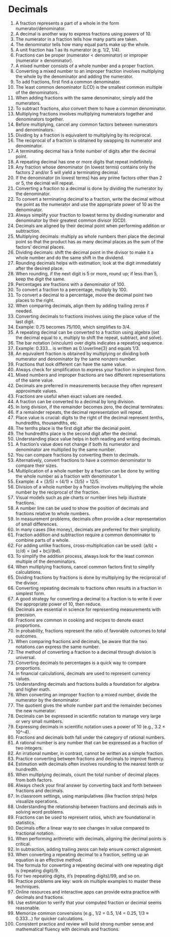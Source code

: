 # Decimals

1. A fraction represents a part of a whole in the form numerator/denominator.
2. A decimal is another way to express fractions using powers of 10.
3. The numerator in a fraction tells how many parts are taken.
4. The denominator tells how many equal parts make up the whole.
5. A unit fraction has 1 as its numerator (e.g. 1/2, 1/4).
6. Fractions can be proper (numerator < denominator) or improper (numerator ≥ denominator).
7. A mixed number consists of a whole number and a proper fraction.
8. Converting a mixed number to an improper fraction involves multiplying the whole by the denominator and adding the numerator.
9. To add fractions, first find a common denominator.
10. The least common denominator (LCD) is the smallest common multiple of the denominators.
11. When adding fractions with the same denominator, simply add the numerators.
12. To subtract fractions, also convert them to have a common denominator.
13. Multiplying fractions involves multiplying numerators together and denominators together.
14. Before multiplying, cancel any common factors between numerators and denominators.
15. Dividing by a fraction is equivalent to multiplying by its reciprocal.
16. The reciprocal of a fraction is obtained by swapping its numerator and denominator.
17. A terminating decimal has a finite number of digits after the decimal point.
18. A repeating decimal has one or more digits that repeat indefinitely.
19. Any fraction whose denominator (in lowest terms) contains only the factors 2 and/or 5 will yield a terminating decimal.
20. If the denominator (in lowest terms) has any prime factors other than 2 or 5, the decimal will repeat.
21. Converting a fraction to a decimal is done by dividing the numerator by the denominator.
22. To convert a terminating decimal to a fraction, write the decimal without the point as the numerator and use the appropriate power of 10 as the denominator.
23. Always simplify your fraction to lowest terms by dividing numerator and denominator by their greatest common divisor (GCD).
24. Decimals are aligned by their decimal point when performing addition or subtraction.
25. Multiplying decimals: multiply as whole numbers then place the decimal point so that the product has as many decimal places as the sum of the factors’ decimal places.
26. Dividing decimals: shift the decimal point in the divisor to make it a whole number and do the same shift in the dividend.
27. Rounding decimals helps with estimation; look at the digit immediately after the desired place.
28. When rounding, if the next digit is 5 or more, round up; if less than 5, keep the digit the same.
29. Percentages are fractions with a denominator of 100.
30. To convert a fraction to a percentage, multiply by 100.
31. To convert a decimal to a percentage, move the decimal point two places to the right.
32. When comparing decimals, align them by adding trailing zeros if needed.
33. Converting decimals to fractions involves using the place value of the last digit.
34. Example: 0.75 becomes 75/100, which simplifies to 3/4.
35. A repeating decimal can be converted to a fraction using algebra (set the decimal equal to x, multiply to shift the repeat, subtract, and solve).
36. The bar notation (vinculum) over digits indicates a repeating sequence.
37. Example: 0.333… is written as 0.\overline{3} and equals 1/3.
38. An equivalent fraction is obtained by multiplying or dividing both numerator and denominator by the same nonzero number.
39. Fractions that look different can have the same value.
40. Always check for simplification to express your fraction in simplest form.
41. Mixed numbers and improper fractions are two different representations of the same value.
42. Decimals are preferred in measurements because they often represent approximate values.
43. Fractions are useful when exact values are needed.
44. A fraction can be converted to a decimal by long division.
45. In long division, if the remainder becomes zero, the decimal terminates.
46. If a remainder repeats, the decimal representation will repeat.
47. Place value is crucial: digits to the right of the decimal represent tenths, hundredths, thousandths, etc.
48. The tenths place is the first digit after the decimal point.
49. The hundredths place is the second digit after the decimal.
50. Understanding place value helps in both reading and writing decimals.
51. A fraction’s value does not change if both its numerator and denominator are multiplied by the same number.
52. You can compare fractions by converting them to decimals.
53. Alternatively, convert fractions to have a common denominator to compare their sizes.
54. Multiplication of a whole number by a fraction can be done by writing the whole number as a fraction with denominator 1.
55. Example: 4 × (3/5) = (4/1) × (3/5) = 12/5.
56. Division of a whole number by a fraction involves multiplying the whole number by the reciprocal of the fraction.
57. Visual models such as pie charts or number lines help illustrate fractions.
58. A number line can be used to show the position of decimals and fractions relative to whole numbers.
59. In measurement problems, decimals often provide a clear representation of small differences.
60. In many cases (like money), decimals are preferred for their simplicity.
61. Fraction addition and subtraction require a common denominator to combine parts of a whole.
62. For adding unlike fractions, cross-multiplication can be used: (a/b) + (c/d) = (ad + bc)/(bd).
63. To simplify the addition process, always look for the least common multiple of the denominators.
64. When multiplying fractions, cancel common factors first to simplify calculations.
65. Dividing fractions by fractions is done by multiplying by the reciprocal of the divisor.
66. Converting repeating decimals to fractions often results in a fraction in simplest form.
67. A good strategy for converting a decimal to a fraction is to write it over the appropriate power of 10, then reduce.
68. Decimals are essential in science for representing measurements with precision.
69. Fractions are common in cooking and recipes to denote exact proportions.
70. In probability, fractions represent the ratio of favorable outcomes to total outcomes.
71. When comparing fractions and decimals, be aware that the two notations can express the same number.
72. The method of converting a fraction to a decimal through division is universal.
73. Converting decimals to percentages is a quick way to compare proportions.
74. In financial calculations, decimals are used to represent currency values.
75. Understanding decimals and fractions builds a foundation for algebra and higher math.
76. When converting an improper fraction to a mixed number, divide the numerator by the denominator.
77. The quotient gives the whole number part and the remainder becomes the new numerator.
78. Decimals can be expressed in scientific notation to manage very large or very small numbers.
79. Expressing decimals in scientific notation uses a power of 10 (e.g., 3.2 × 10^–4).
80. Fractions and decimals both fall under the category of rational numbers.
81. A rational number is any number that can be expressed as a fraction of two integers.
82. An irrational number, in contrast, cannot be written as a simple fraction.
83. Practice converting between fractions and decimals to improve fluency.
84. Estimation with decimals often involves rounding to the nearest tenth or hundredth.
85. When multiplying decimals, count the total number of decimal places from both factors.
86. Always check your final answer by converting back and forth between fractions and decimals.
87. In classroom settings, using manipulatives (like fraction strips) helps visualize operations.
88. Understanding the relationship between fractions and decimals aids in solving word problems.
89. Fractions can be used to represent ratios, which are foundational in statistics.
90. Decimals offer a linear way to see changes in value compared to fractional notation.
91. When performing arithmetic with decimals, aligning the decimal points is critical.
92. In subtraction, adding trailing zeros can help ensure correct alignment.
93. When converting a repeating decimal to a fraction, setting up an equation is an effective method.
94. The formula for converting a repeating decimal with one repeating digit is (repeating digit)/9.
95. For two repeating digits, it’s (repeating digits)/99, and so on.
96. Practice problems are key: work on multiple examples to master these techniques.
97. Online resources and interactive apps can provide extra practice with decimals and fractions.
98. Use estimation to verify that your computed fraction or decimal seems reasonable.
99. Memorize common conversions (e.g., 1/2 = 0.5, 1/4 = 0.25, 1/3 ≈ 0.333…) for quicker calculations.
100. Consistent practice and review will build strong number sense and mathematical fluency with decimals and fractions.
